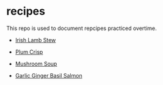 # recipes

This repo is used to document repcipes practiced overtime.


- [Irish Lamb Stew](./irish-lamb-stew.md)

- [Plum Crisp](./plum-crisp.md)

- [Mushroom Soup](./mushroom-soup.md)

- [Garlic Ginger Basil Salmon](./garlic-ginger-basil-salmon.md)
